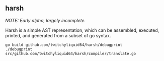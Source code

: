 harsh
------------

*NOTE: Early alpha, largely incomplete.*

Harsh is a simple AST representation, which can be assembled, executed, printed, and generated from a subset of go syntax.

```shell
go build github.com/twitchyliquid64/harsh/debugprint
./debugprint src/github.com/twitchyliquid64/harsh/compiler/translate.go
```

